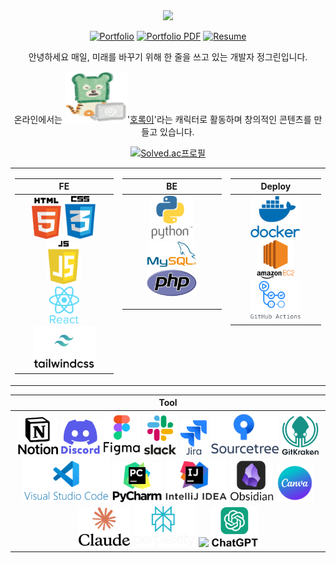 <div align= "center">

<img src="https://capsule-render.vercel.app/api?type=transparent&color=gradient&height=120&text=Green_JEONG&animation=twinkling&fontColor=45be3c&fontSize=70" />

[![Portfolio](https://img.shields.io/badge/Portfolio-Visit%20My%20Site-4C8EDA?style=flat-rounded)](https://green-jeong.com)
[![Portfolio PDF](https://img.shields.io/badge/Portfolio-Download%20PDF-F28C28?style=flat-rounded)](https://github.com/user-attachments/files/21141031/포트폴리오_정그린.pdf)
[![Resume](https://img.shields.io/badge/Resume-Download%20PDF-6AA84F?style=flat-rounded)](https://github.com/user-attachments/files/21141068/이력서_정그린.pdf)

<!-- [![Typing SVG](https://readme-typing-svg.demolab.com/?lines="저는+매일,+미래를+바꾸기+위해+한+줄을+쓰고+있습니다."&color=45BA76&width=665)](https://git.io/typing-svg) -->

안녕하세요 매일, 미래를 바꾸기 위해 한 줄을 쓰고 있는 개발자 정그린입니다.

온라인에서는 <img src="https://github.com/Green-JEONG/Green-JEONG/blob/main/images/laptop_horok.svg" width="100" alt="laptop_horok">'[호록이](https://www.horok.com/)'라는 캐릭터로 활동하며 창의적인 콘텐츠를 만들고 있습니다.

<!-- 코딩테스트 -->
[![Solved.ac프로필](http://mazassumnida.wtf/api/mini/generate_badge?boj=th2gr22n)](https://solved.ac/th2gr22n)
<!-- 백준
프로그래머스
구름LEVEL
SW Expert Academy -->

<!-- 기술 스택: FE, BE, Deploy 나란히 정렬 -->
<table>
  <tr>
    <!-- FE -->
    <td valign="top">
<table>
  <thead>
    <tr>
      <th align="center">FE</th>
    </tr>
  </thead>
  <tbody>
    <tr>
      <td align= "center">
        <img src="https://github.com/Green-JEONG/Green-JEONG/blob/main/images/html.svg" width="47">
        <img src="https://github.com/Green-JEONG/Green-JEONG/blob/main/images/css.svg" width="53">
        <img src="https://github.com/Green-JEONG/Green-JEONG/blob/main/images/js.svg" width="55"><br>
        <img src="https://github.com/Green-JEONG/Green-JEONG/blob/main/images/react.svg" width="50">
        <img src="https://github.com/Green-JEONG/Green-JEONG/blob/main/images/tailwindcss.svg" width="100">
      </td>
    </tr>
  </tbody>
</table>
</td>

<!-- BE -->
<td valign="top">
<table>
  <thead>
    <tr>
      <th align="center">BE</th>
    </tr>
  </thead>
  <tbody>
    <tr>
      <td align= "center">
        <img src="https://github.com/Green-JEONG/Green-JEONG/blob/main/images/python.svg" width="70"><br>
        <img src="https://github.com/Green-JEONG/Green-JEONG/blob/main/images/mysql.svg" width="80">
        <img src="https://github.com/Green-JEONG/Green-JEONG/blob/main/images/php.svg" width="80">
<!--           <img src="https://img.shields.io/badge/Django-092E20?style=for-the-badge&logo=Django&logoColor=white"> -->
<!--           <img src="https://img.shields.io/badge/REST API-FF6F00?style=for-the-badge&logo=apache&logoColor=white"> -->
        </p>
      </td>
    </tr>
  </tbody>
</table>
</td>

<!-- Deploy -->
<td valign="top">
<table>
  <thead>
    <tr>
      <th align="center">Deploy</th>
    </tr>
  </thead>
  <tbody>
    <tr>
      <td align="center">
          <img src="https://github.com/Green-JEONG/Green-JEONG/blob/main/images/docker.svg" width="80"><br>
          <img src="https://github.com/Green-JEONG/Green-JEONG/blob/main/images/amazon_ec2.svg" width="60">
          <img src="https://github.com/Green-JEONG/Green-JEONG/blob/main/images/github_actions.svg" width="80">
<!--           <img src="https://img.shields.io/badge/Nginx-009639?style=for-the-badge&logo=nginx&logoColor=white"> -->
      </td>
    </tr>
  </tbody>
</table>
</td>
  </tr>
</table>

<!--
<table>
  <thead>
    <tr>
      <th align="center">API</th>
    </tr>
  </thead>
  <tbody>
    <tr>
      <td>
        <p align="center">
          <img src="https://img.shields.io/badge/NAVER API-03C75A?style=for-the-badge&logo=naver&logoColor=white">
        </p>
      </td>
    </tr>
  </tbody>
</table>
-->

<!-- Tool -->
<table>
  <thead>
    <tr>
      <th align="center">Tool</th>
    </tr>
  </thead>
  <tbody>
    <tr>
      <td align="center">
          <img src="https://github.com/Green-JEONG/Green-JEONG/blob/main/images/notion.svg" width="65">
          <img src="https://github.com/Green-JEONG/Green-JEONG/blob/main/images/discord.svg" width="65">
          <img src="https://github.com/Green-JEONG/Green-JEONG/blob/main/images/figma.svg" width="60">
          <img src="https://github.com/Green-JEONG/Green-JEONG/blob/main/images/slack.svg" width="55">
          <img src="https://github.com/Green-JEONG/Green-JEONG/blob/main/images/jira.svg" width="45">
          <img src="https://github.com/Green-JEONG/Green-JEONG/blob/main/images/sourcetree.svg" width="110">
          <img src="https://github.com/Green-JEONG/Green-JEONG/blob/main/images/gitkraken.svg" width="60">
          <img src="https://github.com/Green-JEONG/Green-JEONG/blob/main/images/vscode.svg" width="140">
          <img src="https://github.com/Green-JEONG/Green-JEONG/blob/main/images/pycharm.svg" width="80">
          <img src="https://github.com/Green-JEONG/Green-JEONG/blob/main/images/intellij.svg" width="100">
          <img src="https://github.com/Green-JEONG/Green-JEONG/blob/main/images/obsidian.svg" width="70">
          <img src="https://github.com/Green-JEONG/Green-JEONG/blob/main/images/canva.svg" width="60">
          <img src="https://github.com/Green-JEONG/Green-JEONG/blob/main/images/claude.svg" width="85">
          <img src="https://github.com/Green-JEONG/Green-JEONG/blob/main/images/perplexity.svg" width="100">
          <img src="https://github.com/user-attachments/assets/9fa9a75e-b3a8-4877-8653-061b42f1aabc" width="90">
          <img src="https://github.com/Green-JEONG/Green-JEONG/blob/main/images/chatgpt.svg" width="75">
      </td>
    </tr>
  </tbody>
</table>

</div>
